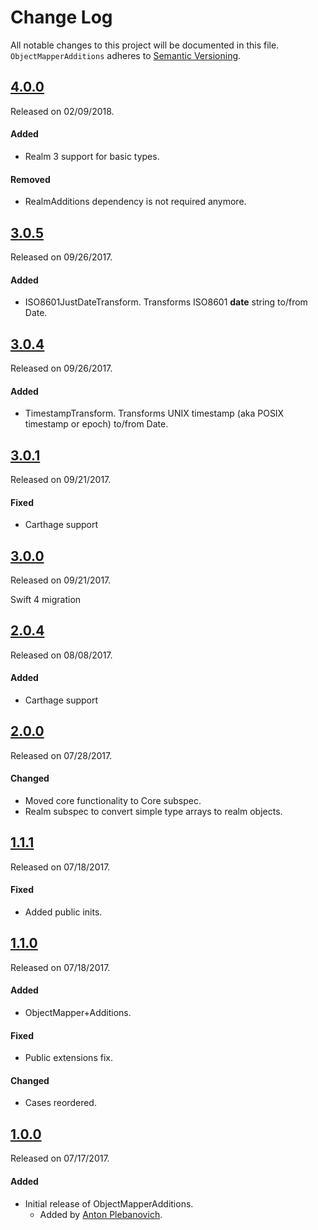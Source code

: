 # Change Log
All notable changes to this project will be documented in this file.
`ObjectMapperAdditions` adheres to [Semantic Versioning](http://semver.org/).

## [4.0.0](https://github.com/APUtils/ObjectMapperAdditions/releases/tag/4.0.0)
Released on 02/09/2018.

#### Added
- Realm 3 support for basic types.

#### Removed
- RealmAdditions dependency is not required anymore.

## [3.0.5](https://github.com/APUtils/ObjectMapperAdditions/releases/tag/3.0.5)
Released on 09/26/2017.

#### Added
- ISO8601JustDateTransform. Transforms ISO8601 **date** string to/from Date.


## [3.0.4](https://github.com/APUtils/ObjectMapperAdditions/releases/tag/3.0.4)
Released on 09/26/2017.

#### Added
- TimestampTransform. Transforms UNIX timestamp (aka POSIX timestamp or epoch) to/from Date.


## [3.0.1](https://github.com/APUtils/ObjectMapperAdditions/releases/tag/3.0.1)
Released on 09/21/2017.

#### Fixed
- Carthage support


## [3.0.0](https://github.com/APUtils/ObjectMapperAdditions/releases/tag/3.0.0)
Released on 09/21/2017.

Swift 4 migration


## [2.0.4](https://github.com/APUtils/ObjectMapperAdditions/releases/tag/2.0.4)
Released on 08/08/2017.

#### Added
- Carthage support


## [2.0.0](https://github.com/APUtils/ObjectMapperAdditions/releases/tag/2.0.0)
Released on 07/28/2017.

#### Changed
- Moved core functionality to Core subspec.
- Realm subspec to convert simple type arrays to realm objects.


## [1.1.1](https://github.com/APUtils/ObjectMapperAdditions/releases/tag/1.1.1)
Released on 07/18/2017.

#### Fixed
- Added public inits.


## [1.1.0](https://github.com/APUtils/ObjectMapperAdditions/releases/tag/1.1.0)
Released on 07/18/2017.

#### Added
- ObjectMapper+Additions.


#### Fixed
- Public extensions fix.


#### Changed
- Cases reordered.


## [1.0.0](https://github.com/APUtils/ObjectMapperAdditions/releases/tag/1.0.0)
Released on 07/17/2017.

#### Added
- Initial release of ObjectMapperAdditions.
  - Added by [Anton Plebanovich](https://github.com/anton-plebanovich).
